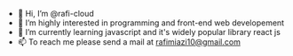 - 👋 Hi, I’m @rafi-cloud
- 👀 I’m highly interested in programming and front-end web developement
- 🌱 I’m currently learning javascript and it's widely popular library react js
- 📫 To reach me please send a mail at rafimiazi10@gmail.com

